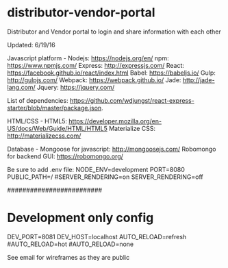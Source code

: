 # distributor-vendor-portal
Distributor and Vendor portal to login and share information with each other

Updated: 6/19/16

Javascript platform -
Nodejs: https://nodejs.org/en/
npm: https://www.npmjs.com/
Express: http://expressjs.com/
React: https://facebook.github.io/react/index.html
Babel: https://babeljs.io/
Gulp: http://gulpjs.com/
Webpack: https://webpack.github.io/
Jade: http://jade-lang.com/
Jquery: https://jquery.com/

List of dependencies: https://github.com/wdjungst/react-express-starter/blob/master/package.json.

HTML/CSS -
HTML5: https://developer.mozilla.org/en-US/docs/Web/Guide/HTML/HTML5
Materialize CSS: http://materializecss.com/

Database -
Mongoose for javascript: http://mongoosejs.com/
Robomongo for backend GUI: https://robomongo.org/

Be sure to add .env file:
NODE_ENV=development
PORT=8080
PUBLIC_PATH=/
#SERVER_RENDERING=on
SERVER_RENDERING=off

#########################
# Development only config
DEV_PORT=8081
DEV_HOST=localhost
AUTO_RELOAD=refresh
#AUTO_RELOAD=hot
#AUTO_RELOAD=none

See email for wireframes as they are public
